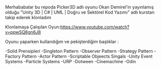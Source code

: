 Merhababalar bu repoda Picker3D adlı oyunu Okan Demirel'in yayınlamış olduğu "Unity 3D | C# | UML | Doğru ve Sektörel Kod Yazımı" adlı kurstan takip ederek klonladım

Klonlamaya Çalışılan Oyun:https://www.youtube.com/watch?v=ppwSQ8gn6J8

Oyunu yaparken kullandığım ve pekişterdiğim başlıklar :

-Solid Prensipleri
-Singleton Pattern
-Observer Pattern
-Strategy Pattern
-Factory Pattern
-Actor Pattern
-Scriptable Objeects
Singals
-Unity Event Systems
-Particle Systems
-URP
-Dotween
-Cinemachine
-Odin
